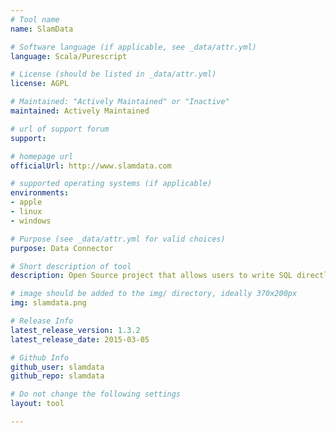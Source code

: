 ```yaml
---
# Tool name
name: SlamData

# Software language (if applicable, see _data/attr.yml)
language: Scala/Purescript

# License (should be listed in _data/attr.yml)
license: AGPL

# Maintained: "Actively Maintained" or "Inactive"
maintained: Actively Maintained

# url of support forum
support: 

# homepage url
officialUrl: http://www.slamdata.com

# supported operating systems (if applicable)
environments:
- apple
- linux
- windows

# Purpose (see _data/attr.yml for valid choices)
purpose: Data Connector

# Short description of tool
description: Open Source project that allows users to write SQL directly against MongoDB data.  

# image should be added to the img/ directory, ideally 370x200px
img: slamdata.png

# Release Info
latest_release_version: 1.3.2
latest_release_date: 2015-03-05

# Github Info
github_user: slamdata
github_repo: slamdata

# Do not change the following settings
layout: tool

---
```

